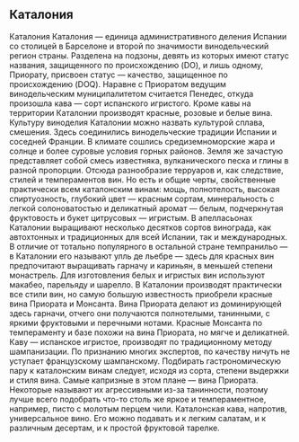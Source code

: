 ## Каталония 

Каталония
Каталония — единица административного деления Испании со столицей в Барселоне и второй по значимости винодельческий регион страны. Разделена на подзоны, девять из которых имеют статус названия, защищенного по происхождению (DO), и лишь одному, Приорату, присвоен статус — качество, защищенное по происхождению (DOQ). Наравне с Приоратом ведущим винодельческим муниципалитетом считается Пенедес, откуда произошла кава — сорт испанского игристого. Кроме кавы на территории Каталонии производят красные, розовые и белые вина.
Культуру виноделия Каталонии можно назвать культурой сплава, смешения. Здесь соединились винодельческие традиции Испании и соседней Франции. В климате сошлись средиземноморские жара и солнце и более суровые условия горных районов. Земля же зачастую представляет собой смесь известняка, вулканического песка и глины в разной пропорции. 
Отсюда разнообразие терруаров и, как следствие, стилей и темпераментов вин. Но есть и общие черты, свойственные практически всем каталонским винам: мощь, полнотелость, высокая спиртуозность, глубокий цвет — красным сортам, минеральность с легкой солоноватостью и деликатный аромат — белым, подчеркнутая фруктовость и букет цитрусовых — игристым.
В апелласьонах Каталонии выращивают несколько десятков сортов винограда, как автохтонных и традиционных для всей Испании, так и международных. В отличие от тотально популярного в остальной стране темпранильо — в Каталонии его называют улль де льебре — здесь для красных вин предпочитают выращивать гарначу и кариньян, в меньшей степени монастрель. 
Для изготовления белых и игристых вин используют макабео, парельяду и шарелло.
В Каталонии производят практически все стили вин, но самую большую известность приобрели красные вина Приората и Монсанта. Вина Приората делают из доминирующей здесь гарначи, отчего они получаются полнотелыми, танинными, с яркими фруктовыми и перечными нотами. 
Красные Монсанта по темпераменту и базе похожи на вина Приората, но мягче и деликатней. 
Каву — испанское игристое, производят по традиционному методу шампанизации. По признанию многих экспертов, по качеству ничуть не уступает французскому шампанскому.
Подбирать гастрономическую пару к каталонским винам следует, исходя из сорта, степени выдержки и стиля вина. Самые капризные в этом плане — вина Приората. Некоторые называют их агрессивными из-за танинности, поэтому лучше всего подобрать что-то столь же яркое и темпераментное, например, писто с молотым перцем чили. 
Каталонская кава, напротив, универсальное вино. Его можно подавать и к легким салатам, и к различным десертам, и к простой фруктовой тарелке.

